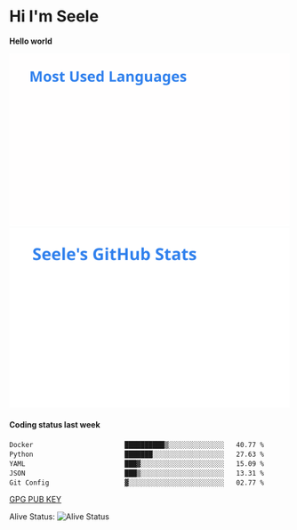 <h1>Hi I'm Seele</h1>

<b>Hello world</b>

<img src='/assets/top-langs.svg' alt="Seele's github langs"> <img src='/assets/stats.svg' alt="Seele's github stats" >

<h4>Coding status last week </h4>

<!--START_SECTION:waka-->

```txt
Docker                       ██████████▒░░░░░░░░░░░░░░   40.77 %
Python                       ███████░░░░░░░░░░░░░░░░░░   27.63 %
YAML                         ███▓░░░░░░░░░░░░░░░░░░░░░   15.09 %
JSON                         ███▒░░░░░░░░░░░░░░░░░░░░░   13.31 %
Git Config                   ▓░░░░░░░░░░░░░░░░░░░░░░░░   02.77 %
```

<!--END_SECTION:waka-->

[GPG PUB KEY](https://keys.openpgp.org/vks/v1/by-fingerprint/3FCE91BF5B9666B55B67213C4C57B7824A5B6680)

Alive Status: ![Alive Status](https://hc.dvd.moe/b/2/8b44cecc-1f43-4449-9b4b-9c7fd754673c.svg)
